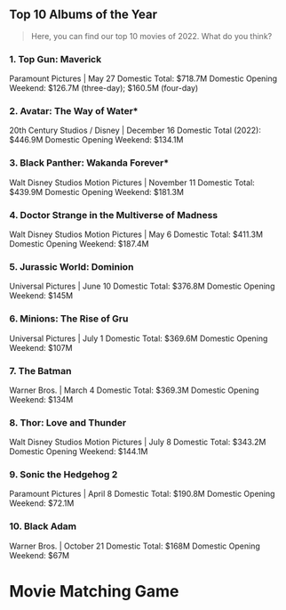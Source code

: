 ## Top 10 Albums of the Year
> Here, you can find our top 10 movies of 2022. What do you think? 

### 1. Top Gun: Maverick
Paramount Pictures | May 27
Domestic Total: $718.7M
Domestic Opening Weekend: $126.7M (three-day); $160.5M (four-day)


### 2. Avatar: The Way of Water*
20th Century Studios / Disney | December 16
Domestic Total (2022): $446.9M
Domestic Opening Weekend: $134.1M


### 3. Black Panther: Wakanda Forever*
Walt Disney Studios Motion Pictures | November 11
Domestic Total: $439.9M
Domestic Opening Weekend: $181.3M


### 4. Doctor Strange in the Multiverse of Madness
Walt Disney Studios Motion Pictures | May 6
Domestic Total: $411.3M
Domestic Opening Weekend: $187.4M


### 5. Jurassic World: Dominion
Universal Pictures | June 10
Domestic Total: $376.8M
Domestic Opening Weekend: $145M


### 6. Minions: The Rise of Gru
Universal Pictures | July 1
Domestic Total: $369.6M
Domestic Opening Weekend: $107M


### 7. The Batman
Warner Bros. | March 4
Domestic Total: $369.3M
Domestic Opening Weekend: $134M


### 8. Thor: Love and Thunder
Walt Disney Studios Motion Pictures | July 8
Domestic Total: $343.2M
Domestic Opening Weekend: $144.1M


### 9. Sonic the Hedgehog 2
Paramount Pictures | April 8
Domestic Total: $190.8M
Domestic Opening Weekend: $72.1M


### 10. Black Adam
Warner Bros. | October 21
Domestic Total: $168M
Domestic Opening Weekend: $67M


<html>
  <head>
    <title>Movie Matching Game</title>
    <style>
      /* Style the game board */
      #game-board {
        display: flex;
        flex-wrap: wrap;
        width: 500px;
        margin: 0 auto;
      }
      /* Style the cards */
      .card {
        width: 125px;
        height: 125px;
        border: 1px solid black;
        text-align: center;
        line-height: 125px;
        font-size: 18px;
        background-color: white;
        color: black;
        cursor: pointer;
      }
      /* Style the cards when they are turned over */
      .card.flipped {
        background-color: black;
        color: white;
      }
      /* Style the cards when they are matched */
      .card.matched {
        background-color: green;
        color: white;
        pointer-events: none;
      }
    </style>
  </head>
  <body>
    <h1>Movie Matching Game</h1>
    <div id="game-board">
      <!-- Cards will be added here -->
    </div>
    <script>
      // Create an array of movie titles
      const movieTitles = [
        "Top Gun: Maverick",
        "Avatar: The Way of Water",
        "Black Panther: Wakanda Forever",
        "Doctor Strange in the Multiverse of Madness",
        "Jurassic World: Dominion",
        "Minions: The Rise of Gru",
        "The Batman",
        "Thor: Love and Thunder",
        "Sonic the Hedgehog 2",
        "Black Adam"
      ];

<script>
      // Shuffle the array of movie titles
      function shuffleArray(array) {
        for (let i = array.length - 1; i > 0; i--) {
          const j = Math.floor(Math.random() * (i + 1));
          [array[i], array[j]] = [array[j], array[i]];
        }
        return array;
      }
      const shuffledTitles = shuffleArray(movieTitles);

      // Create an array of movie pairs
      const moviePairs = [];
      for (let i = 0; i < shuffledTitles.length; i += 2) {
        moviePairs.push([shuffledTitles[i], shuffledTitles[i + 1]]);
      }

      // Create HTML elements for the game board
      const gameBoard = document.getElementById("game-board");
      for (const pair of moviePairs) {
        const card1 = document.createElement("div");
        card1.classList.add("card");
        card1.addEventListener("click", flipCard);
        card1.textContent = pair[0];
        gameBoard.appendChild(card1);

        const card2 = document.createElement("div");
        card2.classList.add("card");
        card2.addEventListener("click", flipCard);
        card2.textContent = pair[1];
        gameBoard.appendChild(card2);
</script>